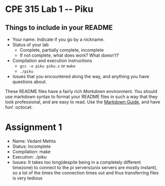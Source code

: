 # CPE 315 Lab 1 -- Piku

## Things to include in your README

* Your name. Indicate if you go by a nickname.
* Status of your lab
  * Complete, partially complete, incomplete
  * If not complete, what does work? What doesn't?
* Compilation and execution instructions
  * `gcc -o piku piku.s` or `make`
  * `./piku`
* Issues that you encountered along the way, and anything you have questions about.

These README files have a fairly rich _Markdown_ environment. You should use
markdown syntax to format your README files in such a way that they look
professional, and are easy to read. Use the 
[Markdown Guide](https://guides.github.com/features/mastering-markdown/), and
have fun! :octocat:


# Assignment 1

* Name: Vedant Mehta
* Status: Incomplete
* Compilation: make 
* Execution: ./piku
* Issues: It takes too long(despite being in a completely different timezone) to connect to the pi servers(unix servers are mostly instant), so a lot of the times the connection times out and thus transferring files is very tedious
